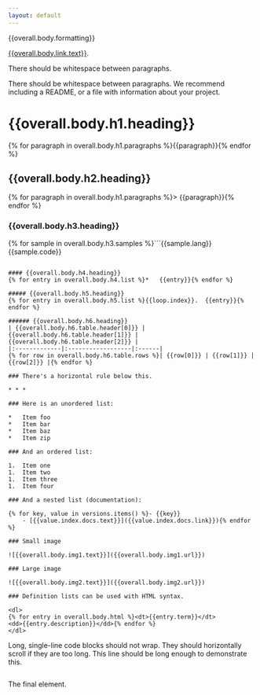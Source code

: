 ```yaml
---
layout: default
---
```


{{overall.body.formatting}}

[{{overall.body.link.text}}]({{overall.body.link.url}}).

There should be whitespace between paragraphs.

There should be whitespace between paragraphs. We recommend including a README, or a file with information about your project.

# {{overall.body.h1.heading}}
{% for paragraph in overall.body.h1.paragraphs %}{{paragraph}}{% endfor %}

## {{overall.body.h2.heading}}
{% for paragraph in overall.body.h1.paragraphs %}> {{paragraph}}{% endfor %}

### {{overall.body.h3.heading}}
{% for sample in overall.body.h3.samples %}```{{sample.lang}}
{{sample.code}}
```{% endfor %}

#### {{overall.body.h4.heading}}
{% for entry in overall.body.h4.list %}*   {{entry}}{% endfor %}

##### {{overall.body.h5.heading}}
{% for entry in overall.body.h5.list %}{{loop.index}}.  {{entry}}{% endfor %}

###### {{overall.body.h6.heading}}
| {{overall.body.h6.table.header[0]}} | {{overall.body.h6.table.header[1]}} | {{overall.body.h6.table.header[2]}} |
|:-------------|:------------------|:------|
{% for row in overall.body.h6.table.rows %}| {{row[0]}} | {{row[1]}} | {{row[2]}} |{% endfor %}

### There's a horizontal rule below this.

* * *

### Here is an unordered list:

*   Item foo
*   Item bar
*   Item baz
*   Item zip

### And an ordered list:

1.  Item one
1.  Item two
1.  Item three
1.  Item four

### And a nested list (documentation):

{% for key, value in versions.items() %}- {{key}}
	- [{{value.index.docs.text}}]({{value.index.docs.link}}){% endfor %}

### Small image

![{{overall.body.img1.text}}]({{overall.body.img1.url}})

### Large image

![{{overall.body.img2.text}}]({{overall.body.img2.url}})

### Definition lists can be used with HTML syntax.

<dl>
{% for entry in overall.body.html %}<dt>{{entry.term}}</dt>
<dd>{{entry.description}}</dd>{% endfor %}
</dl>

```
Long, single-line code blocks should not wrap. They should horizontally scroll if they are too long. This line should be long enough to demonstrate this.
```

```
The final element.
```
